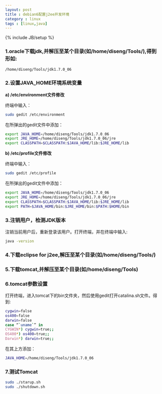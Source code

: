 ```yaml
---
layout: post
title : debian6配置j2ee开发环境
category : linux
tags : [linux,java]
---
```

{% include JB/setup %}

### 1.oracle下载jdk,并解压至某个目录(如/home/diseng/Tools/),得到形如:

```bash
/home/diseng/Tools/jdk1.7.0_06
```

### 2.设置JAVA_HOME环境系统变量

**a) /etc/environment文件修改**

终端中输入：

```bash
sudo gedit /etc/environment
```

在所弹出的gedit文件中添加：

```bash
export JAVA_HOME=/home/diseng/Tools/jdk1.7.0_06
export JRE_HOME=/home/diseng/Tools/jdk1.7.0_06/jre
export CLASSPATH=$CLASSPATH:$JAVA_HOME/lib:$JRE_HOME/lib
```

**b) /etc/profile文件修改**

终端中输入：

```bash
sudo gedit /etc/profile
```

在所弹出的gedit文件中添加：

```bash
export JAVA_HOME=/home/diseng/Tools/jdk1.7.0_06
export JRE_HOME=/home/diseng/Tools/jdk1.7.0_06/jre
export CLASSPATH=$CLASSPATH:$JAVA_HOME/lib:$JRE_HOME/lib
export PATH=$JAVA_HOME/bin:$JRE_HOME/bin:$PATH:$HOME/bin
```

###	3.注销用户，检测JDK版本

注销当前用户后，重新登录该用户。打开终端，并在终端中输入:

```bash
java -version
```

### 4.下载eclipse for j2ee,解压至某个目录(如/home/diseng/Tools/)

### 5.下载tomcat,并解压至某个目录(如/home/diseng/Tools)

### 6.tomcat参数设置

打开终端，进入tomcat下的bin文件夹，然后使用gedit打开catalina.sh文件。得到:

```bash
cygwin=false
os400=false
darwin=false
case “`uname`” in
CYGWIN*) cygwin=true;;
OS400*) os400=true;;
Darwin*) darwin=true;;
```

在其上方添加：

```bash
JAVA_HOME=/home/diseng/Tools/jdk1.7.0_06
```

### 7.测试Tomcat

```bash
sudo ./starup.sh
sudo ./shutdown.sh
```
